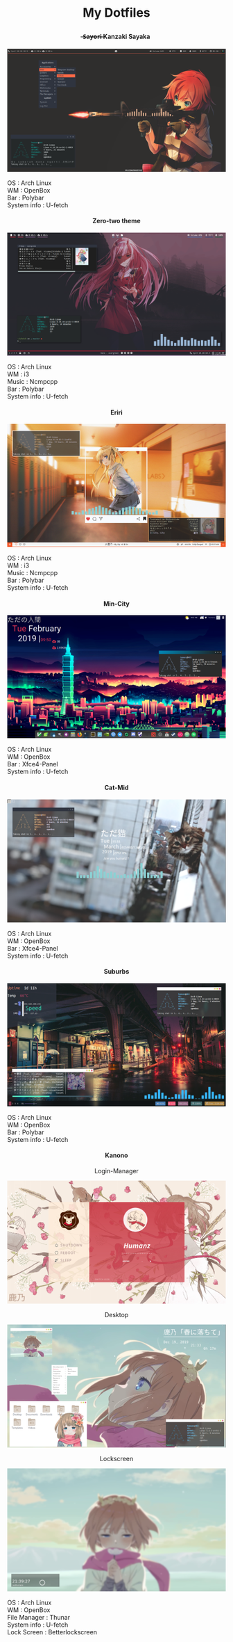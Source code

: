 # <p align="center"> <b> My Dotfiles  </b> </p>  
#### <p align="center">  ̶S̶a̶y̶o̶r̶i̶ Kanzaki Sayaka </p>    

![screenshot](https://raw.githubusercontent.com/JustHumanz/dotfiles/master/Kanzaki%20Sayaka/scrot.png)

OS  : Arch Linux  
WM  : OpenBox  
Bar : Polybar  
System info : U-fetch  
#### <p align="center"> Zero-two theme </p>  

![zero two](https://raw.githubusercontent.com/JustHumanz/dotfiles/master/Zero-two/i3/Screenshot.png)  

OS  : Arch Linux  
WM  : i3  
Music : Ncmpcpp  
Bar : Polybar  
System info : U-fetch  
#### <p align="center"> Eriri </p>

![eriri](https://raw.githubusercontent.com/JustHumanz/dotfiles/master/Eriri/ss.png)  

OS  : Arch Linux  
WM  : i3   
Music : Ncmpcpp  
Bar : Polybar  
System info : U-fetch  
#### <p align="center"> Min-City </p>  

![min-city](https://raw.githubusercontent.com/JustHumanz/dotfiles/master/Min-city/back.png)  

OS  : Arch Linux  
WM  : OpenBox  
Bar : Xfce4-Panel  
System info : U-fetch  
#### <p align="center"> Cat-Mid </p>  

![Cat-Mid](https://raw.githubusercontent.com/JustHumanz/dotfiles/master/Cat-mid/scrot.png)  

OS  : Arch Linux  
WM  : OpenBox  
Bar : Xfce4-Panel  
System info : U-fetch  
#### <p align="center"> Suburbs </p>  

![Suburbs](https://raw.githubusercontent.com/JustHumanz/dotfiles/master/Suburbs/wall.png)  

OS  : Arch Linux  
WM  : OpenBox  
Bar : Polybar  
System info : U-fetch  

#### <p align='center'> Kanono </p>
<p align='center'> Login-Manager </p>

![Kanono-Login-Manager](https://raw.githubusercontent.com/JustHumanz/dotfiles/master/Kanono/Img/sc1.png)

<p align='center'> Desktop </p>

![Kanono-Desktop](https://raw.githubusercontent.com/JustHumanz/dotfiles/master/Kanono/Img/sc2.png)

<p align='center'> Lockscreen </p>

![Kanono-lockscreen](https://raw.githubusercontent.com/JustHumanz/dotfiles/master/Kanono/Img/sc3.png)

OS  : Arch Linux  
WM  : OpenBox  
File Manager : Thunar  
System info : U-fetch  
Lock Screen : Betterlockscreen
